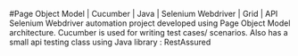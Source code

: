 #Page Object Model | Cucumber | Java | Selenium Webdriver | Grid | API
Selenium Webdriver automation project developed using Page Object Model architecture.
Cucumber is used for writing test cases/ scenarios.
Also has a small api testing class using Java library : RestAssured
